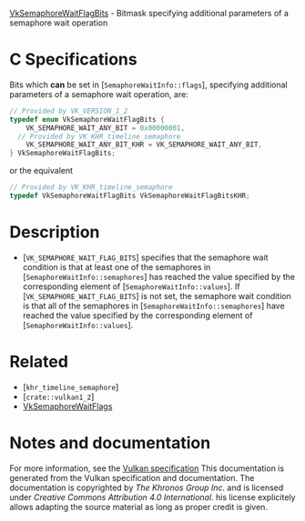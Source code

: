 [VkSemaphoreWaitFlagBits](https://www.khronos.org/registry/vulkan/specs/1.3-extensions/man/html/VkSemaphoreWaitFlagBits.html) - Bitmask specifying additional parameters of a semaphore wait operation

# C Specifications
Bits which  **can**  be set in [`SemaphoreWaitInfo::flags`], specifying
additional parameters of a semaphore wait operation, are:
```c
// Provided by VK_VERSION_1_2
typedef enum VkSemaphoreWaitFlagBits {
    VK_SEMAPHORE_WAIT_ANY_BIT = 0x00000001,
  // Provided by VK_KHR_timeline_semaphore
    VK_SEMAPHORE_WAIT_ANY_BIT_KHR = VK_SEMAPHORE_WAIT_ANY_BIT,
} VkSemaphoreWaitFlagBits;
```
or the equivalent
```c
// Provided by VK_KHR_timeline_semaphore
typedef VkSemaphoreWaitFlagBits VkSemaphoreWaitFlagBitsKHR;
```

# Description
- [`VK_SEMAPHORE_WAIT_FLAG_BITS`] specifies that the semaphore wait condition is that at least one of the semaphores in [`SemaphoreWaitInfo::semaphores`] has reached the value specified by the corresponding element of [`SemaphoreWaitInfo::values`]. If [`VK_SEMAPHORE_WAIT_FLAG_BITS`] is not set, the semaphore wait condition is that all of the semaphores in [`SemaphoreWaitInfo::semaphores`] have reached the value specified by the corresponding element of [`SemaphoreWaitInfo::values`].

# Related
- [`khr_timeline_semaphore`]
- [`crate::vulkan1_2`]
- [VkSemaphoreWaitFlags]()

# Notes and documentation
For more information, see the [Vulkan specification](https://www.khronos.org/registry/vulkan/specs/1.3-extensions/html/vkspec.html)
This documentation is generated from the Vulkan specification and documentation.
The documentation is copyrighted by *The Khronos Group Inc.* and is licensed under *Creative Commons Attribution 4.0 International*.
his license explicitely allows adapting the source material as long as proper credit is given.
        